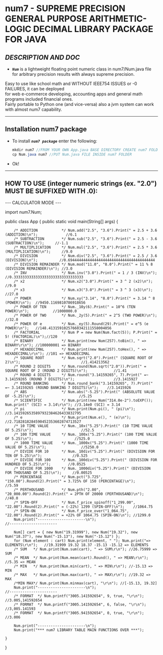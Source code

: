 # num7 - SUPREME PRECISION GENERAL PURPOSE ARITHMETIC-LOGIC DECIMAL LIBRARY PACKAGE FOR JAVA
## _DESCRIPTION AND DOC_

- _**`Num`**_ is a lightweight floating point numeric class in num7/Num.java file for arbitrary precision results with always supreme precision.

Easy to use like school math and WITHOUT IEEE754 ISSUES or -0 FAILURES, it can be deployed  
for web e-commerce developing, accounting apps and general math programs included financial ones.  
Fairly portable to Python one (and vice-versa) also a jvm system can work with almost num7 capability.  

---

## Installation num7 package


- To install _**`num7 package`**_ enter the following:

  ```java
  mkdir num7 //FROM YOUR OWN App.java BASE DIRECTORY CREATE num7 FOLDER
  cp Num.java num7 //PUT Num.java FILE INSIDE num7 FOLDER
  ```

- Ok!

---

## HOW TO USE (integer numeric strings (ex. "2.0") MUST BE SUFFIXED WITH .0): 
--- CALCULATOR MODE ---   

import num7.Num;

public class App {
    public static void main(String[] args) {

        /* ADDITION           */ Num.add("2.5", "3.6").Print(" = 2.5 + 3.6 (ADDITION)\n"); 	           //6.1                 
        /* SUBTRACTION        */ Num.sub("2.5", "3.6").Print(" = 2.5 - 3.6 (SUBTRACTION)\n"); 	  //-1.1               
        /* MULTIPLICATION     */ Num.mul("2.5", "3.6").Print(" = 2.5 * 3.6 (MULTIPLICATION)\n"); 	 //9.0                 
        /* DIVISION           */ Num.div("2.5", "3.6").Print(" = 2.5 / 3.6 (DIVISION)\n"); 	        //0.6944444444444444444444444444444444444444
        /* DIVISION REMAINDER */ Num.mod("11.0", "8.0").Print(" = 11 % 8 (DIVISION REMAINDER)\n"); //3.0                 
        /* INV                */ Num.inv("3.0").Print(" = 1 / 3 (INV)\n");  //0.33333333333333333333333333333333                
        /* x2                 */ Num.x2("3.0").Print(" = 3 ^ 2 (x2)\n");   //9.0
        /* x3                 */ Num.x3("3.0").Print(" = 3 ^ 3 (x3)\n");  //27.0
        /* POWER              */ Num.xy("3.14", "8.0").Print(" = 3.14 ^ 8 (POWER)\n");  //9450.1169810786918656
        /* POWER OF TEN       */ Num._10y(6).Print(" = 10^6 (TEN POWER)\n");           //1000000.0
        /* POWER OF TWO       */ Num._2y(5).Print(" = 2^5 (TWO POWER)\n");            //32.0
        /* POWER OF e         */ Num._ey(5).Round(29).Print(" = e^5 (e POWER)\n");   //148.41315910257660342111558004056
        /* FACTORIAL          */ Num P = new Num(Num.fact(5)); P.Print(" = 5! (FACTORIAL)\n");//120
        /* BINARY             */ Num.print(new Num(257).toBin(), " => BINARY\r\n"); //100000001 => BINARY
        /* HEXADECIMAL        */ Num.print(new Num(257).toHex(), " => HEXADECIMAL\r\n"); //101 => HEXADECIMAL
        /* SQUARE ROOT        */ Num.sqrt("2.0").Print(" (SQUARE ROOT OF 2)\n"); 	   		                //1.414213562         
        /* ROUND 2 DIGITS     */ Num.round(Num.sqrt("2.0")).Print(" = SQUARE ROOT OF 2 (ROUND 2 DIGITS)\n");            //1.41  
        /* ROUND 4 DIGITS     */ Num.round("3.14159265", 7).Print(" =~ 3.14159265 (ROUND 7 DIGITS)\n"); 	             //3.1415927
        /* ROUND BANKING      */ Num.round_bank("3.14159265", 7).Print(" =~ 3.14159265 (ROUND BANKING 7 DIGITS)\n");    //3.1415926
        /* ABS                */ Num.abs("-5.25").Print(" (ABSOLUTE VALUE OF -5.25)\n"); 		            //5.25 
        /* SCIENTIFIC         */ Num.print(new Num("314.0e-2").toEXP()); Num.print(" (SCI) = 3.14\r\n"); //3.14e0 (SCI) = 3.14
        /* pi                 */ Num.print(Num.pi(), " (pi)\n"); 						  //3.1415926535897932384626433832795
        /* e                  */ Num.print(Num.e(), " (e)\n");  							 //2.7182818284590452353602874713527
        /* 10 TIME VALUE      */ Num._10x("5.25").Print(" (10 TIME VALUE OF 5.25)\n");                      //52.5
        /* 100 TIME VALUE     */ Num._100x("5.25").Print(" (100 TIME VALUE OF 5.25)\n");                   //525.0
        /* 1000 TIME VALUE    */ Num._1000x("5.25").Print(" (1000 TIME VALUE OF 5.25)\n");                //5250.0
        /* DIVIDE FOR 10      */ Num._10div("5.25").Print(" (DIVISION FOR TEN OF 5.25)\n");              //0.525
        /* DIVIDE FOR 100     */ Num._100div("5.25").Print(" (DIVISION FOR HUNDRED OF 5.25)\n");        //0.0525
        /* DIVIDE FOR 1000    */ Num._1000div("5.25").Print(" (DIVISION FOR THOUSAND OF 5.25)\n");     //0.00525
        /* PERCENTAGE         */ Num.pct("3.725", "150.00").Round(2).Print(" = 3.725% OF 150 (PERCENTAGE)\n");        //5.59
        /* PERTHOUSAND        */ Num.pth("2.00", "20_000.00").Round(2).Print(" = 2PTH OF 20000 (PERTHOUSAND)\n");    //40.0
        /* SPIN-OFF           */ Num.f_price_spinoff("1_299.00", "22.00").Round(2).Print(" = (-22%) 1299 (SPIN-OFF)\n"); 	//1064.75
        /* SPIN-ON            */ Num.f_price_over("1_064.75", "22.00").Round(2).Print(" = +22% OF 1064.75 (SPIN-ON)\n"); //1299.0
        Num.print("----------------------\n"); 								      //---------------------- 
    
        Num[] cart = { new Num("19.31999"), new Num("19.32"), new Num("18.37"), new Num("-15.13"), new Num("-15.12") }; 
        for (Num element : cart) Num.print(element, " "); Num.print("=> ELEMENTS\r\n");   //19.31999 19.32 18.37 -15.13 -15.12 => ELEMENTS
        /* SUM   */ Num.print(Num.sum(cart), " => SUM\r\n"); //26.75999 => SUM
        /* MEAN  */ Num.print(Num.mean(cart).Round(), " => MEAN\r\n"); //5.35 => MEAN
        /* MIN   */ Num.print(Num.min(cart), " => MIN\r\n"); //-15.13 => MIN
        /* MAX   */ Num.print(Num.max(cart), " => MAX\r\n"); //19.32 => MAX
        /*MIN MAX*/ Num.print(Num.minmax(cart), "\r\n"); //[-15.13, 19.32] 
        Num.print("----------------------\n"); 								      //---------------------- 
        /* FORMAT  */ Num.printf("3005.141592654", 9, true, "\r\n");   //3.005,141592654
        /* FORMAT  */ Num.printf("3005.141592654", 6, false, "\r\n"); //3,005.141593
        /* FORMAT  */ Num.printf("3005.941592654", 0, true, "\r\n"); //3.006
        
        Num.print("----------------------\n"); 
        Num.print("*** num7 LIBRARY TABLE MAIN FUNCTIONS OVER ***");

    }
}

